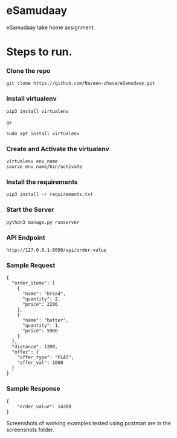 # eSamudaay
eSamudaay take home assignment.

# Steps to run.

### Clone the repo
```
git clone https://github.com/Naveen-chava/eSamudaay.git
```
### Install virtualenv
```
pip3 install virtualenv
```
or
```
sudo apt install virtualenv
```
### Create and Activate the virtualenv
```
virtualenv env_name
sourve env_name/bin/activate
```
### Install the requirements
```
pip3 install -r requirements.txt
```
### Start the Server
```
python3 manage.py runserver
```

### API Endpoint
```
http://127.0.0.1:8000/api/order-value
```

### Sample Request
```
{
  "order_items": [
    {
      "name": "bread",
      "quantity": 2,
      "price": 2200
    },
    {
      "name": "butter",
      "quantity": 1,
      "price": 5900
    }
  ],
  "distance": 1200,
  "offer": {
    "offer_type": "FLAT",
    "offer_val": 1000
  }
}
```
### Sample Response
```
{
    "order_value": 14300
}
```

Screenshots of working examples tested using postman are in the screenshots folder.
